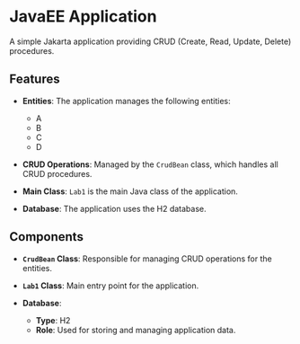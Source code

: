 # JavaEE Application

A simple Jakarta application providing CRUD (Create, Read, Update, Delete) procedures.

## Features

- **Entities**: The application manages the following entities:
  - A
  - B
  - C
  - D

- **CRUD Operations**: Managed by the `CrudBean` class, which handles all CRUD procedures.

- **Main Class**: `Lab1` is the main Java class of the application.

- **Database**: The application uses the H2 database.

## Components

- **`CrudBean` Class**: Responsible for managing CRUD operations for the entities.
- **`Lab1` Class**: Main entry point for the application.

- **Database**: 
  - **Type**: H2
  - **Role**: Used for storing and managing application data.

